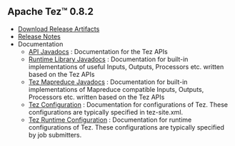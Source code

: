 <!--
   Licensed to the Apache Software Foundation (ASF) under one or more
   contributor license agreements.  See the NOTICE file distributed with
   this work for additional information regarding copyright ownership.
   The ASF licenses this file to You under the Apache License, Version 2.0
   (the "License"); you may not use this file except in compliance with
   the License.  You may obtain a copy of the License at

       http://www.apache.org/licenses/LICENSE-2.0

   Unless required by applicable law or agreed to in writing, software
   distributed under the License is distributed on an "AS IS" BASIS,
   WITHOUT WARRANTIES OR CONDITIONS OF ANY KIND, either express or implied.
   See the License for the specific language governing permissions and
   limitations under the License.
-->

<head><title>Apache Tez&trade; 0.8.2</title></head>

Apache Tez&trade; 0.8.2
----------------------

- [Download Release Artifacts](http://www.apache.org/dyn/closer.lua/tez/0.8.2/)
- [Release Notes](0.8.2/release-notes.txt)
- Documentation
    - [API Javadocs](0.8.2/tez-api-javadocs/index.html) : Documentation for the Tez APIs
    - [Runtime Library Javadocs](0.8.2/tez-runtime-library-javadocs/index.html) : Documentation for built-in implementations of useful Inputs, Outputs, Processors etc. written based on the Tez APIs 
    - [Tez Mapreduce Javadocs](0.8.2/tez-mapreduce-javadocs/index.html) : Documentation for built-in implementations of Mapreduce compatible Inputs, Outputs, Processors etc. written based on the Tez APIs 
    - [Tez Configuration](0.8.2/tez-api-javadocs/configs/TezConfiguration.html) : Documentation for configurations of Tez. These configurations are typically specified in tez-site.xml.
    - [Tez Runtime Configuration](0.8.2/tez-runtime-library-javadocs/configs/TezRuntimeConfiguration.html) : Documentation for runtime configurations of Tez. These configurations are typically specified by job submitters.
